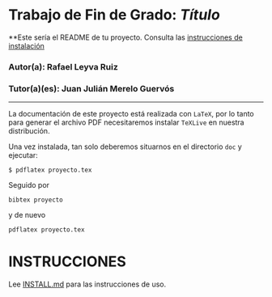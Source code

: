 # Trabajo de Fin de Grado: *Título*

**Este sería el README de tu proyecto. Consulta las [instrucciones de
instalación](INSTALL.md)

### Autor(a): Rafael Leyva Ruiz
### Tutor(a)(es): Juan Julián Merelo Guervós
___

La documentación de este proyecto está realizada con `LaTeX`, por lo
tanto para generar el archivo PDF necesitaremos instalar `TeXLive` en
nuestra distribución.

Una vez instalada, tan solo deberemos situarnos en el directorio `doc` y ejecutar:

`
$ pdflatex proyecto.tex
`

Seguido por

    bibtex proyecto
    
y de nuevo

    pdflatex proyecto.tex


# INSTRUCCIONES

Lee [INSTALL.md](INSTALL.md) para las instrucciones de uso.
